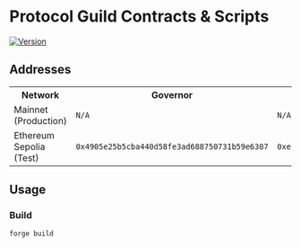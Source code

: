 # Protocol Guild Contracts & Scripts

[![Version][version-badge]][version-link]

## Addresses

<table>
<tr>
<th>Network</th>
<th>Governor</th>
<th>Timelock</th>
<th>ProposalTypesConfigurator</th>
<th>ProxyAdmin</th>
<th>Membership</th>
</tr>
<tr>
<td>Mainnet (Production)</td>
<td><code>N/A</code></td>
<td><code>N/A</code></td>
<td><code>N/A</code></td>
<td><code>N/A</code></td>
<td><code>N/A</code></td>
</tr>
<tr>
<td>Ethereum Sepolia (Test)</td>
<td><code>0x4905e25b5cba440d58fe3ad688750731b59e6307</code></td>
<td><code>0xeba09e62142052831fe0ccdd73476ca5ce84b2f1</code></td>
<td><code>0x966daa9da3c7ef86c0f9fd678bd5d8cb1b856577</code></td>
<td><code>0xf24942a6f7bce11f6889fe8f72b9315b3aa9340f</code></td>
<td><code>0xd294e1f05cf829dd9f1e8fe8930c791a0d0eb52f</code></td>
</tr>
</table>

## Usage

### Build

```shell
forge build
```

[version-badge]: https://img.shields.io/badge/agora--governor-v1.1.0-brightgreen
[version-link]: https://github.com/voteagora/agora-governor/releases/tag/v1.0.0
